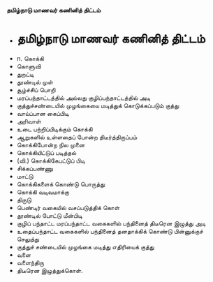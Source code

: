 **தமிழ்நாடு மாணவர் கணினித் திட்டம்**
- # தமிழ்நாடு மாணவர் கணினித் திட்டம்
- n. கொக்கி
- கொளுவி
- துறட்டி
- தூண்டில் முள்
- சூழ்ச்சிப் பொறி
- மரப்பந்தாட்டத்தில் அல்லது குழிப்பந்தாட்டத்தில் அடி
- குத்துச்சண்டையில் முழங்கையை மடித்துக் கொடுக்கப்படும் குத்து
- வாய்ப்பான கைப்பிடி
- அரிவாள்
- உடை பற்றிப்பிடிக்கும் கொக்கி
- ஆறுகளில் உள்ளதைப் போன்ற திடீர்த்திருப்பம்
- கொக்கிபோன்ற நில முனை
- கொக்கியிட்டுப் படித்தல்
- (வி.) கொக்கிகேபட்டுப் பிடி
- சிக்கப்பண்ணு
- மாட்டு
- கொக்கிகளைக் கொண்டு பொருத்து
- கொக்கி வடிவமாக்கு
- திருடு
- பெண்டிர் வகையில் வசப்படுத்திக் கொள்
- தூண்டில் போட்டு மீன்பிடி
- குழிப் பந்தாட்ட மரப்பந்தாட்ட வகைகளில் பந்தினைத் திடீரென இழுத்து அடி
- உதைப்பந்தாட்ட வகைகளில் பந்தினைத் தனதாக்கிக் கொண்டு பின்னுக்குச் செலுத்து
- குத்துச் சண்டையில் முழங்கை மடித்து எதிரியைக் குத்து
- வளை
- வளைந்திரு
- திடீரென இழுத்துக்கொள்.

